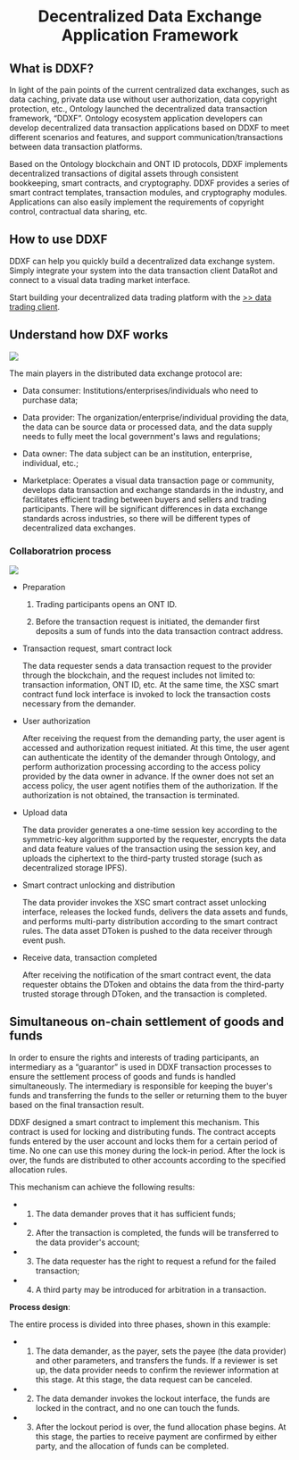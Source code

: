 <h1 align="center">Decentralized Data Exchange Application Framework</h1>

## What is DDXF?

In light of the pain points of the current centralized data exchanges, such as data caching, private data use without user authorization, data copyright protection, etc., Ontology launched the decentralized data transaction framework, “DDXF”. Ontology ecosystem application developers can develop decentralized data transaction applications based on DDXF to meet different scenarios and features, and support communication/transactions between data transaction platforms.

Based on the Ontology blockchain and ONT ID protocols, DDXF implements decentralized transactions of digital assets through consistent bookkeeping, smart contracts, and cryptography. DDXF provides a series of smart contract templates, transaction modules, and cryptography modules. Applications can also easily implement the requirements of copyright control, contractual data sharing, etc.

## How to use DDXF

DDXF can help you quickly build a decentralized data exchange system. Simply integrate your system into the data transaction client DataRot and connect to a visual data trading market interface.

Start building your decentralized data trading platform with the [>> data trading client]().

## Understand how DXF works

![](http://on-img.com/chart_image/5b9b529de4b0fe81b63605f9.png)

The main players in the distributed data exchange protocol are:
* Data consumer: Institutions/enterprises/individuals who need to purchase data;

* Data provider: The organization/enterprise/individual providing the data, the data can be source data or processed data, and the data supply needs to fully meet the local government's laws and regulations;

* Data owner: The data subject can be an institution, enterprise, individual, etc.;

* Marketplace: Operates a visual data transaction page or community, develops data transaction and exchange standards in the industry, and facilitates efficient trading between buyers and sellers and trading participants. There will be significant differences in data exchange standards across industries, so there will be different types of decentralized data exchanges.

### Collaboratrion process

![](http://on-img.com/chart_image/5a54d944e4b01acda595f66d.png)

* Preparation

    1. Trading participants opens an ONT ID.
    
    2. Before the transaction request is initiated, the demander first deposits a sum of funds into the data transaction contract address.

* Transaction request, smart contract lock

    The data requester sends a data transaction request to the provider through the blockchain, and the request includes not limited to: transaction information, ONT ID, etc. At the same time, the XSC smart contract fund lock interface is invoked to lock the transaction costs necessary from the demander.

* User authorization

    After receiving the request from the demanding party, the user agent is accessed and authorization request initiated. At this time, the user agent can authenticate the identity of the demander through Ontology, and perform authorization processing according to the access policy provided by the data owner in advance. If the owner does not set an access policy, the user agent notifies them of the authorization. If the authorization is not obtained, the transaction is terminated.

* Upload data

    The data provider generates a one-time session key according to the symmetric-key algorithm supported by the requester, encrypts the data and data feature values of the transaction using the session key, and uploads the ciphertext to the third-party trusted storage (such as decentralized storage IPFS).

* Smart contract unlocking and distribution

    The data provider invokes the XSC smart contract asset unlocking interface, releases the locked funds, delivers the data assets and funds, and performs multi-party distribution according to the smart contract rules. The data asset DToken is pushed to the data receiver through event push.

* Receive data, transaction completed

    After receiving the notification of the smart contract event, the data requester obtains the DToken and obtains the data from the third-party trusted storage through DToken, and the transaction is completed.

## Simultaneous on-chain settlement of goods and funds

In order to ensure the rights and interests of trading participants, an intermediary as a “guarantor” is used in DDXF transaction processes to ensure the settlement process of goods and funds is handled simultaneously. The intermediary is responsible for keeping the buyer's funds and transferring the funds to the seller or returning them to the buyer based on the final transaction result.

DDXF designed a smart contract to implement this mechanism. This contract is used for locking and distributing funds. The contract accepts funds entered by the user account and locks them for a certain period of time. No one can use this money during the lock-in period. After the lock is over, the funds are distributed to other accounts according to the specified allocation rules.

This mechanism can achieve the following results:
* 1. The data demander proves that it has sufficient funds;
* 2. After the transaction is completed, the funds will be transferred to the data provider's account;
* 3. The data requester has the right to request a refund for the failed transaction;
* 4. A third party may be introduced for arbitration in a transaction.

**Process design**:

The entire process is divided into three phases, shown in this example:

* 1. The data demander, as the payer, sets the payee (the data provider) and other parameters, and transfers the funds. If a reviewer is set up, the data provider needs to confirm the reviewer information at this stage. At this stage, the data request can be canceled.
* 2. The data demander invokes the lockout interface, the funds are locked in the contract, and no one can touch the funds.
* 3. After the lockout period is over, the fund allocation phase begins. At this stage, the parties to receive payment are confirmed by either party, and the allocation of funds can be completed.









